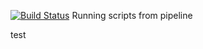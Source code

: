 [![Build Status](http://13.250.36.182/buildStatus/icon?job=Jenkins-to-github)](http://13.250.36.182/job/Jenkins-to-github/) 
Running scripts from pipeline



test
